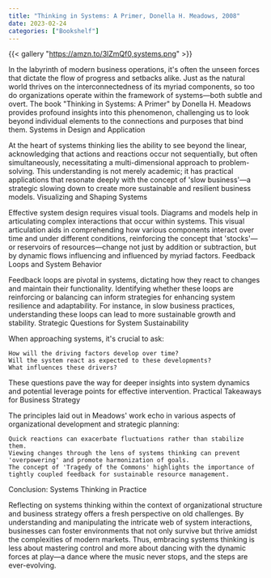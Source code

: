 ```yaml
---
title: "Thinking in Systems: A Primer, Donella H. Meadows, 2008"
date: 2023-02-24
categories: ["Bookshelf"]
---
```


{{< gallery "https://amzn.to/3lZmQf0,systems.png" >}}

In the labyrinth of modern business operations, it's often the unseen forces that dictate the flow of progress and setbacks alike. Just as the natural world thrives on the interconnectedness of its myriad components, so too do organizations operate within the framework of systems—both subtle and overt. The book "Thinking in Systems: A Primer" by Donella H. Meadows provides profound insights into this phenomenon, challenging us to look beyond individual elements to the connections and purposes that bind them.
Systems in Design and Application

At the heart of systems thinking lies the ability to see beyond the linear, acknowledging that actions and reactions occur not sequentially, but often simultaneously, necessitating a multi-dimensional approach to problem-solving. This understanding is not merely academic; it has practical applications that resonate deeply with the concept of 'slow business'—a strategic slowing down to create more sustainable and resilient business models.
Visualizing and Shaping Systems

Effective system design requires visual tools. Diagrams and models help in articulating complex interactions that occur within systems. This visual articulation aids in comprehending how various components interact over time and under different conditions, reinforcing the concept that 'stocks'—or reservoirs of resources—change not just by addition or subtraction, but by dynamic flows influencing and influenced by myriad factors.
Feedback Loops and System Behavior

Feedback loops are pivotal in systems, dictating how they react to changes and maintain their functionality. Identifying whether these loops are reinforcing or balancing can inform strategies for enhancing system resilience and adaptability. For instance, in slow business practices, understanding these loops can lead to more sustainable growth and stability.
Strategic Questions for System Sustainability

When approaching systems, it's crucial to ask:

    How will the driving factors develop over time?
    Will the system react as expected to these developments?
    What influences these drivers?

These questions pave the way for deeper insights into system dynamics and potential leverage points for effective intervention.
Practical Takeaways for Business Strategy

The principles laid out in Meadows' work echo in various aspects of organizational development and strategic planning:

    Quick reactions can exacerbate fluctuations rather than stabilize them.
    Viewing changes through the lens of systems thinking can prevent 'overpowering' and promote harmonization of goals.
    The concept of 'Tragedy of the Commons' highlights the importance of tightly coupled feedback for sustainable resource management.

Conclusion: Systems Thinking in Practice

Reflecting on systems thinking within the context of organizational structure and business strategy offers a fresh perspective on old challenges. By understanding and manipulating the intricate web of system interactions, businesses can foster environments that not only survive but thrive amidst the complexities of modern markets. Thus, embracing systems thinking is less about mastering control and more about dancing with the dynamic forces at play—a dance where the music never stops, and the steps are ever-evolving.

